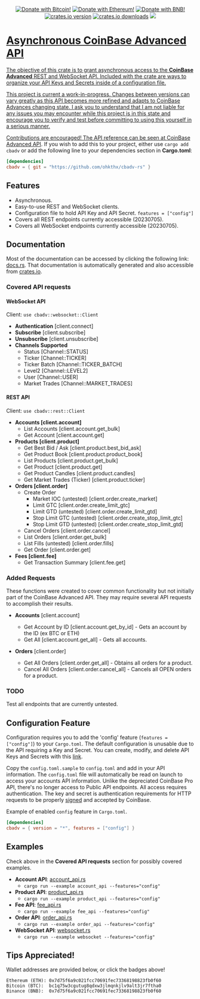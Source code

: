 <p align="center">
    <a href="https://github.com/Ohkthx/cbadv-rs#tips-appreciated" title="Donate with Bitcoin!">
        <img src="https://img.shields.io/badge/donate-black?style=for-the-badge&logo=bitcoin&logoColor=f38ba8&label=BITCOIN&labelColor=11111b&color=f38ba8"
            alt="Donate with Bitcoin!"></a>
    <a href="https://github.com/Ohkthx/cbadv-rs#tips-appreciated" title="Donate with Ethereum!">
        <img src="https://img.shields.io/badge/donate-black?style=for-the-badge&logo=ethereum&logoColor=fab387&label=ETHEREUM&labelColor=11111b&color=fab387"
            alt="Donate with Ethereum!"></a>
    <a href="https://github.com/Ohkthx/cbadv-rs#tips-appreciated" title="Donate with BNB (Binance)!">
        <img src="https://img.shields.io/badge/donate-black?style=for-the-badge&logo=binance&logoColor=f9e2af&label=BINANCE&labelColor=11111b&color=f9e2af"
            alt="Donate with BNB!"></a>
<br>
    <a href="https://crates.io/crates/cbadv" title="crates.io version.">
        <img src="https://img.shields.io/crates/v/cbadv?style=for-the-badge&logoColor=89b4fa&labelColor=11111b&color=89b4fa"
            alt="crates.io version"></a>
    <a href="https://crates.io/crates/cbadv" title="crates.io download counter.">
        <img src="https://img.shields.io/crates/d/cbadv?style=for-the-badge&logoColor=89dceb&labelColor=11111b&color=89dceb"
            alt="crates.io downloads"></a>
    <a href="https://github.com/ohkthx/cbadv-rs" title="Size of the repo!">
        <img src="https://img.shields.io/github/repo-size/Ohkthx/cbadv-rs?style=for-the-badge&logoColor=a6e3a1&labelColor=11111b&color=a6e3a1"
</p>

# Asynchronous CoinBase Advanced API

The objective of this crate is to grant asynchronous access to the **CoinBase Advanced** REST and WebSocket API. Included with the crate are ways to organize your API Keys and Secrets inside of a configuration file.

This project is current a work-in-progress. Changes between versions can vary greatly as this API becomes more refined and adapts to CoinBase Advances changing state. I ask you to understand that I am not liable for any issues you may encounter while this project is in this state and encourage you to verify and test before committing to using this yourself in a serious manner.

Contributions are encouraged! The API reference can be seen at [CoinBase Advanced API](https://docs.cloud.coinbase.com/advanced-trade-api/reference). If you wish to add this to your project, either use `cargo add cbadv` or add the following line to your dependencies section in **Cargo.toml**:

```toml
[dependencies]
cbadv = { git = "https://github.com/ohkthx/cbadv-rs" }
```

## Features
- Asynchronous.
- Easy-to-use REST and WebSocket clients.
- Configuration file to hold API Key and API Secret. `features = ["config"]`
- Covers all REST endpoints currently accessible (20230705).
- Covers all WebSocket endpoints currently accessible (20230705).

## Documentation

Most of the documentation can be accessed by clicking the following link: [docs.rs](https://docs.rs/cbadv/latest/cbadv/). That documentation is automatically generated and also accessible from [crates.io](https://crates.io/crates/cbadv).

### Covered API requests

#### WebSocket API

Client: `use cbadv::websocket::Client`

- **Authentication** [client.connect]
- **Subscribe** [client.subscribe]
- **Unsubscribe** [client.unsubscribe]
- **Channels Supported**
  - Status [Channel::STATUS]
  - Ticker [Channel::TICKER]
  - Ticker Batch [Channel::TICKER_BATCH]
  - Level2 [Channel::LEVEL2]
  - User [Channel::USER]
  - Market Trades [Channel::MARKET_TRADES]


#### REST API

Client: `use cbadv::rest::Client`

- **Accounts [client.account]**
  - List Accounts [client.account.get_bulk]
  - Get Account [client.account.get]
- **Products [client.product]**
  - Get Best Bid / Ask [client.product.best_bid_ask]
  - Get Product Book [client.product.product_book]
  - List Products [client.product.get_bulk]
  - Get Product [client.product.get]
  - Get Product Candles [client.product.candles]
  - Get Market Trades (Ticker) [client.product.ticker]
- **Orders [client.order]**
  - Create Order 
    - Market IOC (untested) [client.order.create_market]
    - Limit GTC [client.order.create_limit_gtc]
    - Limit GTD (untested) [client.order.create_limit_gtd]
    - Stop Limit GTC (untested) [client.order.create_stop_limit_gtc]
    - Stop Limit GTD (untested) [client.order.create_stop_limit_gtd]
  - Cancel Orders [client.order.cancel]
  - List Orders [client.order.get_bulk]
  - List Fills (untested) [client.order.fills]
  - Get Order [client.order.get]
- **Fees [client.fee]**
  - Get Transaction Summary [client.fee.get]

### Added Requests

These functions were created to cover common functionality but not initially part of the CoinBase Advanced API. They may require several API requests to accomplish their results.

- **Accounts** [client.account]
  - Get Account by ID [client.account.get_by_id] - Gets an account by the ID (ex BTC or ETH)
  - Get All [client.account.get_all] - Gets all accounts.

- **Orders** [client.order]
  - Get All Orders [client.order.get_all] - Obtains all orders for a product.
  - Cancel All Orders [client.order.cancel_all] - Cancels all OPEN orders for a product.

### TODO

Test all endpoints that are currently untested.

## Configuration Feature

Configuration requires you to add the 'config' feature (`features = ["config"]`) to your `Cargo.toml`. The default configuration is unusable due to the API requiring a Key and Secret. You can create, modify, and delete API Keys and Secrets with this [link](https://www.coinbase.com/settings/api).

Copy the `config.toml.sample` to `config.toml` and add in your API information. The `config.toml` file will automatically be read on launch to access your accounts API information. Unlike the depreciated CoinBase Pro API, there's no longer access to Public API endpoints. All access requires authentication. The key and secret is authentication requirements for HTTP requests to be properly [signed](https://docs.cloud.coinbase.com/advanced-trade-api/docs/rest-api-auth) and accepted by CoinBase.

Example of enabled `config` feature in `Cargo.toml`.

```toml
[dependencies]
cbadv = { version = "*", features = ["config"] }
```

## Examples

Check above in the **Covered API requests** section for possibly covered examples.

- **Account API**: [account_api.rs](https://github.com/Ohkthx/cbadv-rs/tree/main/examples/account_api.rs)
  - `cargo run --example account_api --features="config"`
- **Product API**: [product_api.rs](https://github.com/Ohkthx/cbadv-rs/tree/main/examples/product_api.rs)
  - `cargo run --example product_api --features="config"`
- **Fee API**: [fee_api.rs](https://github.com/Ohkthx/cbadv-rs/tree/main/examples/fee_api.rs)
  - `cargo run --example fee_api --features="config"`
- **Order API**: [order_api.rs](https://github.com/Ohkthx/cbadv-rs/tree/main/examples/order_api.rs)
  - `cargo run --example order_api --features="config"`
- **WebSocket API**: [websocket.rs](https://github.com/Ohkthx/cbadv-rs/tree/main/examples/websocket.rs)
  - `cargo run --example websocket --features="config"`

## Tips Appreciated!

Wallet addresses are provided below, or click the badges above!
```
Ethereum (ETH): 0x7d75f6a9c021fcc70691fec73368198823fb0f60
Bitcoin (BTC):  bc1q75w3cgutug8qdxw3jlmqnkjlv9alt3jr7ftha0
Binance (BNB):  0x7d75f6a9c021fcc70691fec73368198823fb0f60
```
